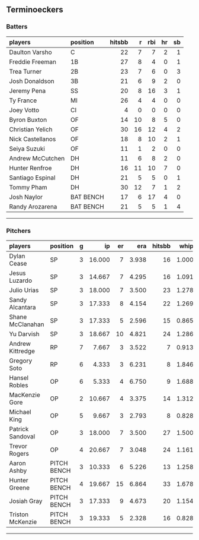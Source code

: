 ## Terminoeckers

### Batters

 
|players          |position  | hitsbb|  r| rbi| hr| sb| 
|:----------------|:---------|------:|--:|---:|--:|--:| 
|Daulton Varsho   |C         |     22|  7|   7|  2|  1| 
|Freddie Freeman  |1B        |     27|  8|   4|  0|  1| 
|Trea Turner      |2B        |     23|  7|   6|  0|  3| 
|Josh Donaldson   |3B        |     21|  6|   9|  2|  0| 
|Jeremy Pena      |SS        |     20|  8|  16|  3|  1| 
|Ty France        |MI        |     26|  4|   4|  0|  0| 
|Joey Votto       |CI        |      4|  0|   0|  0|  0| 
|Byron Buxton     |OF        |     14| 10|   8|  5|  0| 
|Christian Yelich |OF        |     30| 16|  12|  4|  2| 
|Nick Castellanos |OF        |     18|  8|  10|  2|  1| 
|Seiya Suzuki     |OF        |     11|  1|   2|  0|  0| 
|Andrew McCutchen |DH        |     11|  6|   8|  2|  0| 
|Hunter Renfroe   |DH        |     16| 11|  10|  7|  0| 
|Santiago Espinal |DH        |     21|  5|   5|  0|  1| 
|Tommy Pham       |DH        |     30| 12|   7|  1|  2| 
|Josh Naylor      |BAT BENCH |     17|  6|  17|  4|  0| 
|Randy Arozarena  |BAT BENCH |     21|  5|   5|  1|  4| 

* * *

### Pitchers

 
|players          |position    |  g|     ip| er|   era| hitsbb|  whip| so|  w| sv| 
|:----------------|:-----------|--:|------:|--:|-----:|------:|-----:|--:|--:|--:| 
|Dylan Cease      |SP          |  3| 16.000|  7| 3.938|     16| 1.000| 30|  1|  0| 
|Jesus Luzardo    |SP          |  3| 14.667|  7| 4.295|     16| 1.091| 18|  1|  0| 
|Julio Urias      |SP          |  3| 18.000|  7| 3.500|     23| 1.278| 11|  1|  0| 
|Sandy Alcantara  |SP          |  3| 17.333|  8| 4.154|     22| 1.269| 17|  0|  0| 
|Shane McClanahan |SP          |  3| 17.333|  5| 2.596|     15| 0.865| 27|  1|  0| 
|Yu Darvish       |SP          |  3| 18.667| 10| 4.821|     24| 1.286| 12|  2|  0| 
|Andrew Kittredge |RP          |  7|  7.667|  3| 3.522|      7| 0.913|  4|  2|  2| 
|Gregory Soto     |RP          |  6|  4.333|  3| 6.231|      8| 1.846|  6|  0|  2| 
|Hansel Robles    |OP          |  6|  5.333|  4| 6.750|      9| 1.688|  2|  0|  0| 
|MacKenzie Gore   |OP          |  2| 10.667|  4| 3.375|     14| 1.312|  8|  0|  0| 
|Michael King     |OP          |  5|  9.667|  3| 2.793|      8| 0.828| 11|  0|  0| 
|Patrick Sandoval |OP          |  3| 18.000|  7| 3.500|     27| 1.500| 11|  1|  0| 
|Trevor Rogers    |OP          |  4| 20.667|  7| 3.048|     24| 1.161| 19|  2|  0| 
|Aaron Ashby      |PITCH BENCH |  3| 10.333|  6| 5.226|     13| 1.258| 14|  0|  1| 
|Hunter Greene    |PITCH BENCH |  4| 19.667| 15| 6.864|     33| 1.678| 28|  0|  0| 
|Josiah Gray      |PITCH BENCH |  3| 17.333|  9| 4.673|     20| 1.154| 11|  2|  0| 
|Triston McKenzie |PITCH BENCH |  3| 19.333|  5| 2.328|     16| 0.828| 17|  2|  0| 


* * *


